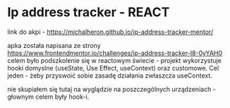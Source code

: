 # Ip address tracker - REACT 

link do akpi - https://michalheron.github.io/ip-address-tracker-mentor/

apka została napisana ze strony https://www.frontendmentor.io/challenges/ip-address-tracker-I8-0yYAH0
celem było podszkolenie się w reactowym świecie - projekt wykorzystuje hooki domyslne (useState, Use Effect, useContext) oraz customowe. Cel jeden - żeby przyswoić sobie zasadę działania zwłaszcza useContext.

nie skupiałem się tutaj na wyglądzie na poszczególnych urządzeniach - głownym celem były hook-i. 
